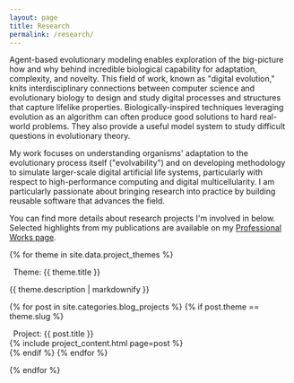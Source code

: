 ```yaml
---
layout: page
title: Research
permalink: /research/
---
```


Agent-based evolutionary modeling enables exploration of the big-picture how and why behind incredible biological capability for adaptation, complexity, and novelty.
This field of work, known as "digital evolution," knits interdisciplinary connections between computer science and evolutionary biology to design and study digital processes and structures that capture lifelike properties.
Biologically-inspired techniques leveraging evolution as an algorithm can often produce good solutions to hard real-world problems.
They also provide a useful model system to study difficult questions in evolutionary theory.

My work focuses on understanding organisms' adaptation to the evolutionary process itself ("evolvability") and on developing methodology to simulate larger-scale digital artificial life systems, particularly with respect to high-performance computing and digital multicellularity.
I am particularly passionate about bringing research into practice by building reusable software that advances the field.

You can find more details about research projects I'm involved in below.
Selected highlights from my publications are available on my [Professional Works page](/works/).

{% for theme in site.data.project_themes %}

<div class="peek_details lollipop">
<div class="peek_summary lollipop" onclick="this.parentElement.toggleAttribute('open');">
<div>
<div style="display:flex;flex-direction:row;">
<span style="margin-left: 0.5em;">Theme: {{ theme.title }} </span>
</div>
</div>
</div>
<div class="lollipop-detail">
<div class="peek-lollipop-mask">

  {{ theme.description | markdownify }}

  {% for post in site.categories.blog_projects %}
  {% if post.theme == theme.slug %}
    <div class="peek_details lollipop">
    <div class="peek_summary lollipop" onclick="this.parentElement.toggleAttribute('open');">
    <div>
    <div style="display:flex;flex-direction:row;">
    <span style="margin-left: 0.5em;">Project: {{ post.title }} </span>
    <span style="width:1em;"></span>
    <span style="align-self:center;"><a href="{{ post.url }}"> <i class="icon-web-page-click"></i></a></span>
    </div>
    </div>
    </div>
    <div class="lollipop-detail">
    <div class="peek-lollipop-mask">
    {% include project_content.html page=post %}
    </div>
    </div>
    </div>
  {% endif %}
  {% endfor %}

</div>
</div>
</div>

{% endfor %}
